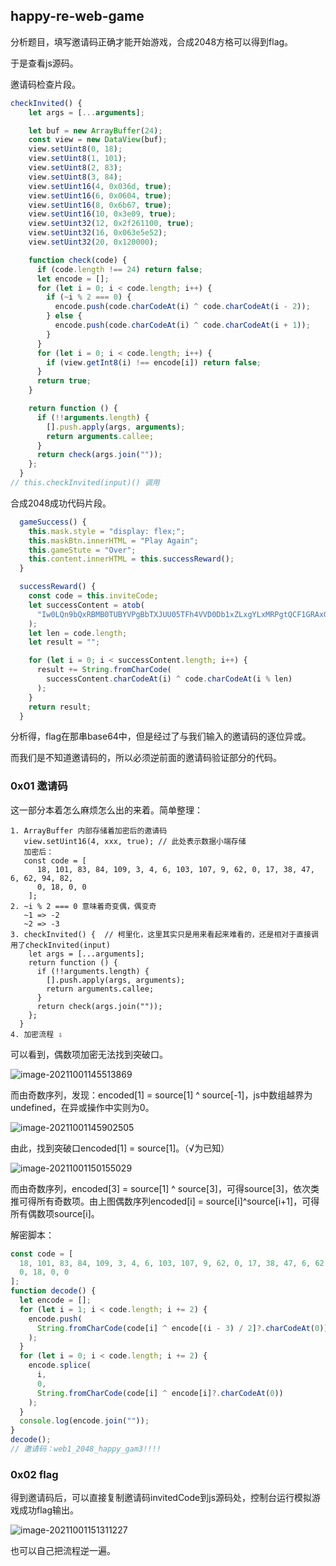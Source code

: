 ## happy-re-web-game

分析题目，填写邀请码正确才能开始游戏，合成2048方格可以得到flag。

于是查看js源码。

邀请码检查片段。

```js
checkInvited() {
    let args = [...arguments];

    let buf = new ArrayBuffer(24);
    const view = new DataView(buf);
    view.setUint8(0, 18);
    view.setUint8(1, 101);
    view.setUint8(2, 83);
    view.setUint8(3, 84);
    view.setUint16(4, 0x036d, true);
    view.setUint16(6, 0x0604, true);
    view.setUint16(8, 0x6b67, true);
    view.setUint16(10, 0x3e09, true);
    view.setUint32(12, 0x2f261100, true);
    view.setUint32(16, 0x063e5e52);
    view.setUint32(20, 0x120000);

    function check(code) {
      if (code.length !== 24) return false;
      let encode = [];
      for (let i = 0; i < code.length; i++) {
        if (~i % 2 === 0) {
          encode.push(code.charCodeAt(i) ^ code.charCodeAt(i - 2));
        } else {
          encode.push(code.charCodeAt(i) ^ code.charCodeAt(i + 1));
        }
      }
      for (let i = 0; i < code.length; i++) {
        if (view.getInt8(i) !== encode[i]) return false;
      }
      return true;
    }

    return function () {
      if (!!arguments.length) {
        [].push.apply(args, arguments);
        return arguments.callee;
      }
      return check(args.join(""));
    };
  }
// this.checkInvited(input)() 调用
```

合成2048成功代码片段。

```js
  gameSuccess() {
    this.mask.style = "display: flex;";
    this.maskBtn.innerHTML = "Play Again";
    this.gameStute = "Over";
    this.content.innerHTML = this.successReward();
  }

  successReward() {
    const code = this.inviteCode;
    let successContent = atob(
      "Iw0LQn9bQxRBMB0TUBYVPgBbTXJUU05TFh4VVD0Db1xZLxgYLxMRPgtQCF1GRAxGFggHXDJfXVlVfhU="
    );
    let len = code.length;
    let result = "";

    for (let i = 0; i < successContent.length; i++) {
      result += String.fromCharCode(
        successContent.charCodeAt(i) ^ code.charCodeAt(i % len)
      );
    }
    return result;
  }
```

分析得，flag在那串base64中，但是经过了与我们输入的邀请码的逐位异或。

而我们是不知道邀请码的，所以必须逆前面的邀请码验证部分的代码。

### 0x01 邀请码

这一部分本着怎么麻烦怎么出的来着。简单整理：

```
1. ArrayBuffer 内部存储着加密后的邀请码
   view.setUint16(4, xxx, true); // 此处表示数据小端存储
   加密后：
   const code = [
      18, 101, 83, 84, 109, 3, 4, 6, 103, 107, 9, 62, 0, 17, 38, 47, 6, 62, 94, 82,
      0, 18, 0, 0
    ];
2. ~i % 2 === 0 意味着奇变偶，偶变奇
   ~1 => -2
   ~2 => -3
3. checkInvited() {  // 柯里化，这里其实只是用来看起来难看的，还是相对于直接调用了checkInvited(input)
    let args = [...arguments];
    return function () {
      if (!!arguments.length) {
        [].push.apply(args, arguments);
        return arguments.callee;
      }
      return check(args.join(""));
    };
  }
4. 加密流程 ⇩
```

可以看到，偶数项加密无法找到突破口。

![image-20211001145513869](C:\Users\86199\AppData\Roaming\Typora\typora-user-images\image-20211001145513869.png)

而由奇数序列，发现：encoded[1] = source[1] ^ source[-1]，js中数组越界为undefined，在异或操作中实则为0。

![image-20211001145902505](C:\Users\86199\AppData\Roaming\Typora\typora-user-images\image-20211001145902505.png)

由此，找到突破口encoded[1] = source[1]。（√为已知）

![image-20211001150155029](C:\Users\86199\AppData\Roaming\Typora\typora-user-images\image-20211001150155029.png)

而由奇数序列，encoded[3] = source[1] ^ source[3]，可得source[3]，依次类推可得所有奇数项。由上图偶数序列encoded[i] = source[i]^source[i+1]，可得所有偶数项source[i]。

解密脚本：

```js
const code = [
  18, 101, 83, 84, 109, 3, 4, 6, 103, 107, 9, 62, 0, 17, 38, 47, 6, 62, 94, 82,
  0, 18, 0, 0
];
function decode() {
  let encode = [];
  for (let i = 1; i < code.length; i += 2) {
    encode.push(
      String.fromCharCode(code[i] ^ encode[(i - 3) / 2]?.charCodeAt(0))
    );
  }
  for (let i = 0; i < code.length; i += 2) {
    encode.splice(
      i,
      0,
      String.fromCharCode(code[i] ^ encode[i]?.charCodeAt(0))
    );
  }
  console.log(encode.join(""));
}
decode();
// 邀请码：web1_2048_happy_gam3!!!!
```

### 0x02 flag

得到邀请码后，可以直接复制邀请码invitedCode到js源码处，控制台运行模拟游戏成功flag输出。

![image-20211001151311227](C:\Users\86199\AppData\Roaming\Typora\typora-user-images\image-20211001151311227.png)

也可以自己把流程逆一遍。